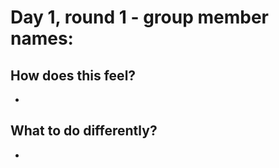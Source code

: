 # Day 1, round 1 - group member names:

## How does this feel?
-


## What to do differently?

-



